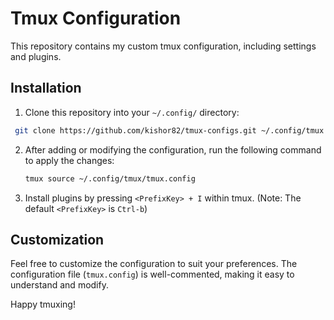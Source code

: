 # Tmux Configuration

This repository contains my custom tmux configuration, including settings and plugins.

## Installation

1. Clone this repository into your `~/.config/` directory:

  ```bash
   git clone https://github.com/kishor82/tmux-configs.git ~/.config/tmux
   ```

2. After adding or modifying the configuration, run the following command to apply the changes:

   ```bash
   tmux source ~/.config/tmux/tmux.config
   ```

3. Install plugins by pressing `<PrefixKey> + I` within tmux. (Note: The default `<PrefixKey>` is `Ctrl-b`)

## Customization

Feel free to customize the configuration to suit your preferences. The configuration file (`tmux.config`) is well-commented, making it easy to understand and modify.

Happy tmuxing!
